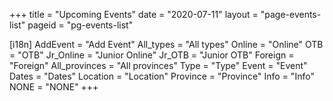 +++
title = "Upcoming Events"
date = "2020-07-11"
layout = "page-events-list"
pageid = "pg-events-list"

[i18n]
    AddEvent = "Add Event"
    All_types = "All types"
    Online = "Online"
    OTB = "OTB"
    Jr_Online = "Junior Online"
    Jr_OTB = "Junior OTB"
    Foreign = "Foreign"
    All_provinces = "All provinces"
    Type = "Type"
    Event = "Event"
    Dates = "Dates"
    Location = "Location"
    Province = "Province"
    Info = "Info"
    NONE = "NONE"
+++


